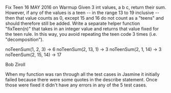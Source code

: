 Fix Teen
16 MAY 2016 on Warmup
Given 3 int values, a b c, return their sum. However, if any of the values is a teen -- in the range 13 to 19 inclusive -- then that value counts as 0, except 15 and 16 do not count as a "teens" and should therefore still be added. Write a separate helper function "fixTeen(n)" that takes in an integer value and returns that value fixed for the teen rule. In this way, you avoid repeating the teen code 3 times (i.e. "decomposition").

noTeenSum(1, 2, 3) → 6
noTeenSum(2, 13, 1) → 3
noTeenSum(2, 1, 14) → 3
noTeenSum(2, 15, 14) → 17

Bob Ziroll


When my function was ran through all the test cases in Jasmine it initially failed because there were some quotes in the describe statement.  Once those were fixed it didn't have any errors in any of the 5 test cases.